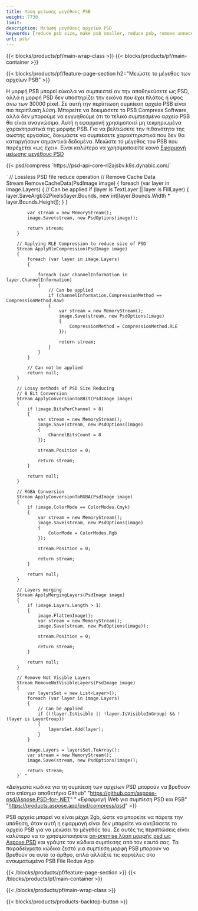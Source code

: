 ```yaml
---
title: Λύση μείωσης μεγέθους PSB
weight: 7730
limit: 
description: Μείωση μεγέθους αρχείων PSD
keywords: [reduce psb size, make psb smaller, reduce psb, remove unnecessary psb data, compress psb file, compress psb]
url: psb/
---
```

{{< blocks/products/pf/main-wrap-class >}}
{{< blocks/products/pf/main-container >}}

{{< blocks/products/pf/feature-page-section h2="Μειώστε το μέγεθος των αρχείων PSB" >}}

<p>Η μορφή PSB μπορεί εύκολα να συμπιεστεί αν την αποθηκεύσετε ως PSD, αλλά η μορφή PSD δεν υποστηρίζει την εικόνα που έχει πλάτος ή ύψος άνω των 30000 pixel. Σε αυτή την περίπτωση συμπίεση αρχείο PSB είναι πιο περίπλοκη λύση. Μπορείτε να δοκιμάσετε το PSB Compress Software, αλλά δεν μπορούμε να εγγυηθούμε ότι το τελικό συμπιεσμένο αρχείο PSB θα είναι αναγνώσιμο. Αυτή η εφαρμογή χρησιμοποιεί μη τεκμηριωμένα χαρακτηριστικά της μορφής PSB. Για να βελτιώσετε την πιθανότητα της σωστής εργασίας, δοκιμάστε να συμπιέσετε χαρακτηριστικά που δεν θα καταργήσουν σημαντικά δεδομένα. Μειώστε το μέγεθος του PSB που παρέχεται «ως έχει». Είναι καλύτερο να χρησιμοποιείτε κοινά <a href="/psd/reduce-size">Εφαρμογή μείωσης μεγέθους PSD</a></p>
{{< psd/compress `https://psd-api-core-rl2ajsbv.k8s.dynabic.com/` 

`        // Lossless PSD file reduce operation
        // Remove Cache Data			
        Stream RemoveCacheData(PsdImage image)
        {
            foreach (var layer in image.Layers)
            {
                // Can be applied
                if (layer is TextLayer || layer is FillLayer)
                {
                    layer.SaveArgb32Pixels(layer.Bounds, new int[layer.Bounds.Width * layer.Bounds.Height]);
                }
            }

            var stream = new MemoryStream();
            image.Save(stream, new PsdOptions(image));

            return stream;
        }

        // Applying RLE Compression to reduce size of PSD
        Stream ApplyRleCompression(PsdImage image)
        {
            foreach (var layer in image.Layers)
            {

                foreach (var channelInformation in layer.ChannelInformation)
                {
                    // Can be applied
                    if (channelInformation.CompressionMethod == CompressionMethod.Raw)
                    {
                        var stream = new MemoryStream();
                        image.Save(stream, new PsdOptions(image)
                        {
                            CompressionMethod = CompressionMethod.RLE
                        });

                        return stream;
                    }
                }
            }

            // Can not be applied
            return null;
        }

        // Lossy methods of PSD Size Reducing
        // 8 Bit Conversion
        Stream ApplyConversionTo8Bit(PsdImage image)
        {
            if (image.BitsPerChannel > 8)
            {
                var stream = new MemoryStream();
                image.Save(stream, new PsdOptions(image)
                {
                    ChannelBitsCount = 8
                });

                stream.Position = 0;

                return stream;
            }

            return null;
        }
       
        // RGBA Conversion
        Stream ApplyConversionToRGBA(PsdImage image)
        {
            if (image.ColorMode == ColorModes.Cmyk)
            {
                var stream = new MemoryStream();
                image.Save(stream, new PsdOptions(image)
                {
                    ColorMode = ColorModes.Rgb
                });

                stream.Position = 0;

                return stream;
            }

            return null;
        }

        // Layers merging
        Stream ApplyMergingLayers(PsdImage image)
        {
            if (image.Layers.Length > 1)
            {
                image.FlattenImage();
                var stream = new MemoryStream();
                image.Save(stream, new PsdOptions(image));

                stream.Position = 0;

                return stream;
            }

            return null;
        }

        // Remove Not Visible Layers
        Stream RemoveNotVisibleLayers(PsdImage image)
        {
            var layersSet = new List<Layer>();
            foreach (var layer in image.Layers)
            {
                // Can be applied
                if ((!layer.IsVisible || !layer.IsVisibleInGroup) && !(layer is LayerGroup))
                {
                    layersSet.Add(layer);
                }
            }

            image.Layers = layersSet.ToArray();
            var stream = new MemoryStream();
            image.Save(stream, new PsdOptions(image));

            return stream;
        }` "
«Δείγματα κώδικα για τη συμπίεση των αρχείων PSD μπορούν να βρεθούν στο επίσημο αποθετήριο Github"  "https://github.com/aspose-psd/Aspose.PSD-for-.NET" "
«Εφαρμογή Web για συμπίεση PSD και PSB" "https://products.aspose.app/psd/compress/psd" >}}
<p>PSB αρχεία μπορεί να είναι μέχρι 2gb, ώστε να μπορείτε να πάρετε την υπόθεση, όταν αυτή η εφαρμογή είναι δεν μπορείτε να ανεβάσετε το αρχείο PSB για να μειώσει το μέγεθός του. Σε αυτές τις περιπτώσεις είναι καλύτερο να το χρησιμοποιήσετε <a href="/psd">on-premise λύση μορφής psd ως Aspose.PSD</a> και γράψτε τον κώδικα συμπίεσης από τον εαυτό σας. Τα παραδείγματα κώδικα ζεστό για συμπίεση μορφή PSB μπορούν να βρεθούν σε αυτό το άρθρο, απλά αλλάξτε τις καρτέλες στο ενσωματωμένο PSB File Redue App</p>
{{< /blocks/products/pf/feature-page-section >}}
{{< /blocks/products/pf/main-container >}}


{{< /blocks/products/pf/main-wrap-class >}}

{{< blocks/products/products-backtop-button >}}
